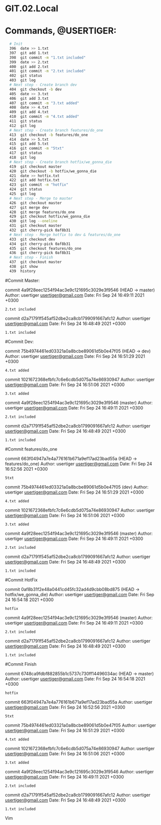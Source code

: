 # GIT.02.Local
# Commands, @USERTIGER:
```bash
  # Init
  396  date >> 1.txt
  397  git add 1.txt
  398  git commit -m "1.txt included"
  399  date >> 2.txt
  400  git add 2.txt
  401  git commit -m "2.txt included"
  402  git status
  403  git log
  # Next step - Create branch dev
  404  git checkout -b dev
  405  date >> 3.txt
  406  git add 3.txt
  407  git commit -m "3.txt added"
  408  date >> 4.txt
  409  git add 4.txt
  410  git commit -m "4.txt added"
  411  git status
  412  git log
  # Next step - Create branch features/do_one
  413  git checkout -b features/do_one
  414  date >> 5.txt
  415  git add 5.txt
  416  git commit -m "5txt"
  417  git status
  418  git log
  # Next step - Create branch hotfix/we_gonna_die
  419  git checkout master
  420  git checkout -b hotfix/we_gonna_die
  421  date >> hotfix.txt
  422  git add hotfix.txt
  423  git commit -m "hotfix"
  424  git status
  425  git log
  # Next step - Merge to master
  426  git checkout master
  427  git merge dev
  428  git merge features/do_one
  429  git checkout hotfix/we_gonna_die
  430  git log --oneline
  431  git checkout master
  432  git cherry-pick 0af8b31
  # Next step - Merge hotfix to dev & features/do_one
  433  git checkout dev
  434  git cherry-pick 0af8b31
  435  git checkout features/do_one
  436  git cherry-pick 0af8b31
  # Next step - Finish
  437  git checkout master
  438  git show
  439  history
```
#Commit Master:

commit 4a9f28eec1254f94ac3e9c121695c3029e3f9546 (HEAD -> master)
Author: usertiger <usertiger@gmail.com>
Date:   Fri Sep 24 16:49:11 2021 +0300

    2.txt included

commit d2a71791f545af52dbe2ca8cb1799091667afc12
Author: usertiger <usertiger@gmail.com>
Date:   Fri Sep 24 16:48:49 2021 +0300

    1.txt included

#Commit Dev:

commit 75b4974461ed03321a0a8bcbe89061d5b0e47f05 (HEAD -> dev)
Author: usertiger <usertiger@gmail.com>
Date:   Fri Sep 24 16:51:29 2021 +0300

    4.txt added

commit 1021672368efbfc7c6e6cdb5d075a74e86930947
Author: usertiger <usertiger@gmail.com>
Date:   Fri Sep 24 16:51:06 2021 +0300

    3.txt added

commit 4a9f28eec1254f94ac3e9c121695c3029e3f9546 (master)
Author: usertiger <usertiger@gmail.com>
Date:   Fri Sep 24 16:49:11 2021 +0300

    2.txt included

commit d2a71791f545af52dbe2ca8cb1799091667afc12
Author: usertiger <usertiger@gmail.com>
Date:   Fri Sep 24 16:48:49 2021 +0300

    1.txt included

#Commit features/do_one

commit 663f04947a7e4a776161b671a9ef17ad23bad55a (HEAD -> features/do_one)
Author: usertiger <usertiger@gmail.com>
Date:   Fri Sep 24 16:52:56 2021 +0300

    5txt

commit 75b4974461ed03321a0a8bcbe89061d5b0e47f05 (dev)
Author: usertiger <usertiger@gmail.com>
Date:   Fri Sep 24 16:51:29 2021 +0300

    4.txt added

commit 1021672368efbfc7c6e6cdb5d075a74e86930947
Author: usertiger <usertiger@gmail.com>
Date:   Fri Sep 24 16:51:06 2021 +0300

    3.txt added

commit 4a9f28eec1254f94ac3e9c121695c3029e3f9546 (master)
Author: usertiger <usertiger@gmail.com>
Date:   Fri Sep 24 16:49:11 2021 +0300

    2.txt included

commit d2a71791f545af52dbe2ca8cb1799091667afc12
Author: usertiger <usertiger@gmail.com>
Date:   Fri Sep 24 16:48:49 2021 +0300

    1.txt included

#Commit HotFix

commit 0af8b31f2e48a0441cd45fc32ad4d9cbb08bd875 (HEAD -> hotfix/we_gonna_die)
Author: usertiger <usertiger@gmail.com>
Date:   Fri Sep 24 16:54:18 2021 +0300

    hotfix

commit 4a9f28eec1254f94ac3e9c121695c3029e3f9546 (master)
Author: usertiger <usertiger@gmail.com>
Date:   Fri Sep 24 16:49:11 2021 +0300

    2.txt included

commit d2a71791f545af52dbe2ca8cb1799091667afc12
Author: usertiger <usertiger@gmail.com>
Date:   Fri Sep 24 16:48:49 2021 +0300

    1.txt included

#Commit Finish

commit 6748ca9fdbf882855b1c5737c730ff14496034ac (HEAD -> master)
Author: usertiger <usertiger@gmail.com>
Date:   Fri Sep 24 16:54:18 2021 +0300

    hotfix

commit 663f04947a7e4a776161b671a9ef17ad23bad55a
Author: usertiger <usertiger@gmail.com>
Date:   Fri Sep 24 16:52:56 2021 +0300

    5txt

commit 75b4974461ed03321a0a8bcbe89061d5b0e47f05
Author: usertiger <usertiger@gmail.com>
Date:   Fri Sep 24 16:51:29 2021 +0300

    4.txt added

commit 1021672368efbfc7c6e6cdb5d075a74e86930947
Author: usertiger <usertiger@gmail.com>
Date:   Fri Sep 24 16:51:06 2021 +0300

    3.txt added

commit 4a9f28eec1254f94ac3e9c121695c3029e3f9546
Author: usertiger <usertiger@gmail.com>
Date:   Fri Sep 24 16:49:11 2021 +0300

    2.txt included

commit d2a71791f545af52dbe2ca8cb1799091667afc12
Author: usertiger <usertiger@gmail.com>
Date:   Fri Sep 24 16:48:49 2021 +0300

    1.txt included


Vim